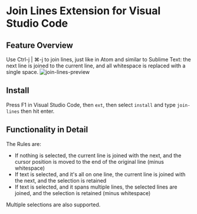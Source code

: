 # Join Lines Extension for Visual Studio Code

## Feature Overview

Use Ctrl-j | ⌘-j to join lines, just like in Atom and similar to Sublime Text: the next line is joined to
the current line, and all whitespace is replaced with a single space.
![join-lines-preview](https://cloud.githubusercontent.com/assets/2899448/11255751/36ee036a-8e48-11e5-8e1f-8889bf2df026.gif)

## Install

Press F1 in Visual Studio Code, then `ext`, then select `install` and type `join-lines` then hit enter.

## Functionality in Detail

The Rules are:
* If nothing is selected, the current line is joined with the next, and the cursor position is moved to the end
of the original line (minus whitespace)
* If text is selected, and it's all on one line, the current line is joined with the next, and the selection is retained
* If text is selected, and it spans multiple lines, the selected lines are joined, and the selection is retained (minus whitespace)

Multiple selections are also supported.
